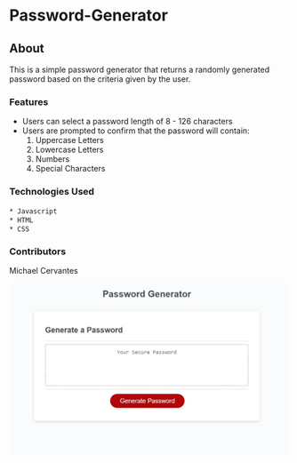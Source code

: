# Password-Generator

## About

This is a simple password generator that returns a randomly generated password based on the criteria given by the user.

### Features

- Users can select a password length of 8 - 126 characters
- Users are prompted to confirm that the password will contain:
    1. Uppercase Letters
    2. Lowercase Letters
    3. Numbers
    4. Special Characters

### Technologies Used

    * Javascript
    * HTML
    * CSS

### Contributors

Michael Cervantes 


![Password Generator](/Password-Gen.JPG)

